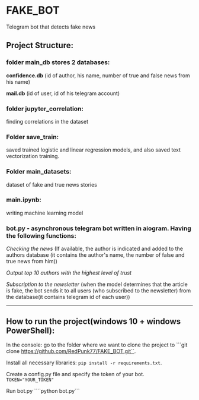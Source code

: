 # FAKE_BOT
Telegram bot that detects fake news

## Project Structure:
### folder main_db stores 2 databases:
__confidence.db__ (id of author, his name, number of true and false news from his name)

__mail.db__ (id of user, id of his telegram account)
### folder jupyter_correlation:
 finding correlations in the dataset
### Folder save_train:
 saved trained logistic and linear regression models, and also saved text vectorization training.
### Folder main_datasets: 
 dataset of fake and true news stories
 
### main.ipynb:
writing machine learning model
### bot.py - asynchronous telegram bot written in aiogram. Having the following functions:
*Checking the news* (If available, the author is indicated and added to the authors database (it contains the author's name, the number of false and true news from him))

*Output top 10 authors with the highest level of trust*

*Subscription to the newsletter* (when the model determines that the article is fake, the bot sends it to all users (who subscribed to the newsletter) from the database(it contains telegram id of each user))

***
## How to run the project(windows 10 + windows PowerShell):

In the console: go to the folder where we want to clone the project to
```git clone https://github.com/RedPunk77/FAKE_BOT.git``.

Install all necessary libraries:
```pip install -r requirements.txt```.

Create a config.py file and specify the token of your bot.
```TOKEN="YOUR_TOKEN"```

Run bot.py
````python bot.py```
